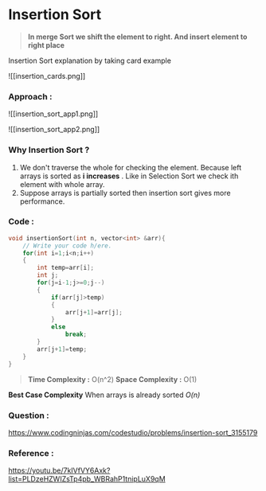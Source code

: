# Insertion Sort

>**In merge Sort we shift the element to right. And insert element to right place**

Insertion Sort explanation by taking card example

![[insertion_cards.png]]

### Approach :

![[insertion_sort_app1.png]]


![[insertion_sort_app2.png]]


### Why Insertion Sort ?
1. We don't traverse the whole for checking the element. Because left arrays is sorted as **i increases** . Like in Selection Sort we check ith element with whole array.
2. Suppose arrays is partially sorted then insertion sort gives more performance.

### Code :
```cpp
void insertionSort(int n, vector<int> &arr){
    // Write your code h/ere.
    for(int i=1;i<n;i++)
    {
        int temp=arr[i];
        int j;
        for(j=i-1;j>=0;j--)
        {
            if(arr[j]>temp)
            {
                arr[j+1]=arr[j];
            }
            else
                break;
        }
        arr[j+1]=temp;
    }
}
```

>**Time Complexity :**  O(n^2)
>**Space Complexity :** O(1)

**Best Case Complexity** When arrays is already sorted *O(n)*


### Question :
https://www.codingninjas.com/codestudio/problems/insertion-sort_3155179

### Reference :
https://youtu.be/7kIVfVY6Axk?list=PLDzeHZWIZsTp4pb_WBRahP1tnipLuX9qM